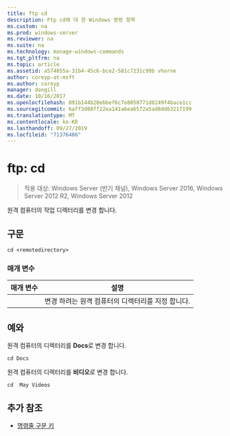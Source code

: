 ```yaml
---
title: ftp cd
description: Ftp cd에 대 한 Windows 명령 항목
ms.custom: na
ms.prod: windows-server
ms.reviewer: na
ms.suite: na
ms.technology: manage-windows-commands
ms.tgt_pltfrm: na
ms.topic: article
ms.assetid: a574855a-31b4-45c6-bce2-581c7231c99b vhorne
author: coreyp-at-msft
ms.author: coreyp
manager: dongill
ms.date: 10/16/2017
ms.openlocfilehash: 891b144b20ebbef6c7e8058771d8249f4bace1cc
ms.sourcegitcommit: 6aff3d88ff22ea141a6ea6572a5ad8dd6321f199
ms.translationtype: MT
ms.contentlocale: ko-KR
ms.lasthandoff: 09/27/2019
ms.locfileid: "71376486"
---
```

# <a name="ftp-cd"></a>ftp: cd

>적용 대상: Windows Server (반기 채널), Windows Server 2016, Windows Server 2012 R2, Windows Server 2012

원격 컴퓨터의 작업 디렉터리를 변경 합니다.   
## <a name="syntax"></a>구문  
```  
cd <remotedirectory>  
```  
### <a name="parameters"></a>매개 변수  

|     매개 변수     |                                 설명                                 |
|-------------------|-----------------------------------------------------------------------------|
| <remotedirectory> | 변경 하려는 원격 컴퓨터의 디렉터리를 지정 합니다. |

## <a name="BKMK_Examples"></a>예와  
원격 컴퓨터의 디렉터리를 **Docs**로 변경 합니다.  
```  
cd Docs  
```  
원격 컴퓨터의 디렉터리를 **비디오**로 변경 합니다.  
```  
cd  May Videos  
```  
## <a name="additional-references"></a>추가 참조  
-   [명령줄 구문 키](command-line-syntax-key.md)  
